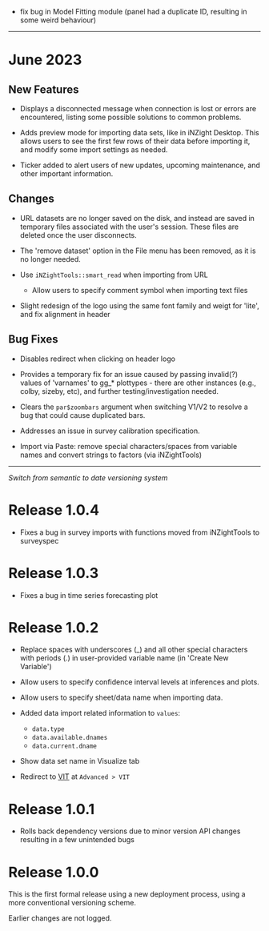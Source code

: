 - fix bug in Model Fitting module (panel had a duplicate ID, resulting in some weird behaviour)

---

# June 2023

## New Features

- Displays a disconnected message when connection is lost or errors are encountered, listing some possible solutions to common problems.

- Adds preview mode for importing data sets, like in iNZight Desktop. This allows users to see the first few rows of their data before importing it, and modify some import settings as needed.

- Ticker added to alert users of new updates, upcoming maintenance, and other important information.

## Changes

- URL datasets are no longer saved on the disk, and instead are saved in temporary files associated with the user's session. These files are deleted once the user disconnects.

- The 'remove dataset' option in the File menu has been removed, as it is no longer needed.

- Use `iNZightTools::smart_read` when importing from URL

  - Allow users to specify comment symbol when importing text files

- Slight redesign of the logo using the same font family and weigt for 'lite', and fix alignment in header

## Bug Fixes

- Disables redirect when clicking on header logo

- Provides a temporary fix for an issue caused by passing invalid(?) values of 'varnames' to gg\_\* plottypes - there are other instances (e.g., colby, sizeby, etc), and further testing/investigation needed.

- Clears the `par$zoombars` argument when switching V1/V2 to resolve a bug that could cause duplicated bars.

- Addresses an issue in survey calibration specification.

- Import via Paste: remove special characters/spaces from variable names and convert strings to factors (via iNZightTools)

---

_Switch from semantic to date versioning system_

# Release 1.0.4

- Fixes a bug in survey imports with functions moved from iNZightTools to surveyspec

# Release 1.0.3

- Fixes a bug in time series forecasting plot

# Release 1.0.2

- Replace spaces with underscores (\_) and all other special characters with periods (.) in user-provided variable name (in 'Create New Variable')

- Allow users to specify confidence interval levels at inferences and plots.

- Allow users to specify sheet/data name when importing data.

- Added data import related information to `values`:

  - `data.type`
  - `data.available.dnames`
  - `data.current.dname`

- Show data set name in Visualize tab

- Redirect to [VIT](https://vit.inzight.nz/) at `Advanced > VIT`

# Release 1.0.1

- Rolls back dependency versions due to minor version API changes resulting in a few unintended bugs

# Release 1.0.0

This is the first formal release using a new deployment process, using a more conventional versioning scheme.

Earlier changes are not logged.
